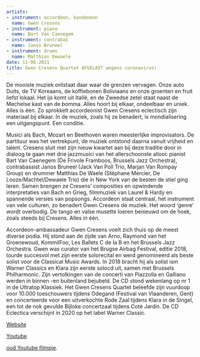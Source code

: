 ```yaml
---
artists:
- instrument: accordeon, bandoneon
  name: Gwen Cresens
- instrument: piano
  name: Bart Van Caenegem
- instrument: contrabas
  name: Janos Bruneel
- instrument: drums
  name: Matthias Dewaele
date: 11-06-2021
title: Gwen Cresens Quartet AFGELAST wegens coronavirus!
---
```

De mooiste muziek ontstaat daar waar de grenzen vervagen. Onze auto Duits, de TV Koreaans, de 
koffiebonen Boliviaans en onze groenten en fruit liefst lokaal. Het ijs komt uit Italië, en de 
Zweedse zetel staat naast de Mechelse kast van de bomma. Alles hoort bij elkaar, ondeelbaar en 
uniek. Alles is één. Zo sprokkelt accordeonist Gwen Cresens eclectisch zijn materiaal bij elkaar. In 
de muziek, zoals hij ze benadert, is mondialisering een uitgangspunt. Een conditie. 

Musici als Bach, Mozart en Beethoven waren meesterlijke improvisators. De partituur was het vertrekpunt, 
de muziek ontstond daarna vanuit vrijheid en talent. Cresens sluit met zijn nieuw kwartet aan bij deze 
traditie door in dialoog te gaan met drie jazzmusici van het allerschoonste allooi: pianist Bart Van 
Caenegem (De Frivole Framboos, Brussels Jazz Orchestra), contrabassist Janos Bruneel (Jack Van Poll 
Trio, Marjan Van Rompay Group) en drummer Matthias De Waele (Stéphane Mercier, De Looze/Machtel/Dewaele 
Trio) die in New York van de besten de stiel ging leren. Samen brengen ze Cresens’ composities en 
opwindende interpretaties van Bach en Grieg, filmmuziek van Laurel & Hardy en spannende versies van 
popsongs. Accordeon staat centraal, het instrument van vele culturen, zo benadert Gwen Cresens de muziek. Het 
woord ‘genre’ wordt overbodig. De tango en valse musette loeren benieuwd om de hoek, zoals steeds bij Cresens. 
Alles in één. 

Accordeon-ambassadeur Gwen Cresens voelt zich thuis op de meest diverse podia. Hij stond aan de zijde van 
Arno, Raymond van het Groenewoud, KommilFoo, Les Ballets C de la B en het Brussels Jazz Orchestra. Gwen was 
curator van het Brugse Airbag Festival, editie 2018, tourde succesvol met zijn eerste solorecital en werd 
genomineerd als beste solist voor de Classical Music Awards. In 2018 bracht hij als solist ism Warner Classics 
en Klara zijn eerste solocd uit, samen met Brussels Philharmonic. Zijn vertolkingen van de concerti van Piazzolla 
en Galliano werden in binnen -en buitenland bejubeld. De CD stond wekenlang op nr 1 in de Ultratop Klassiek.
Het Gwen Cresens Quartet beleefde zijn vuurdoop voor 10.000 toeschouwers tijdens Odegand (Festival van Vlaanderen, 
Gent) en concerteerde voor een uitverkochte Rode Zaal tijdens Klara in de Singel, een tot de nok gevulde Bijloke 
concertzaal tijdens Coté Jardin. De CD Eclectica verschijnt in 2020 op het label Warner Classic.

[Website](http://www.gwencresens.com/) 

[Youtube](https://www.youtube.com/watch?v=BV9FrzzYqxs&feature=share&fbclid=IwAR2RKgeQzBSXT8cl6TDNB2knrjy63y0V16mpSTuEj_mtb9ipZywyG_-n-AU) 

 [oud Youtube filmpje](https://www.youtube.com/watch?v=khOa4oERIWk).